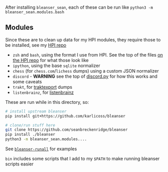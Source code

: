 After installing `bleanser_sean`, each of these can be run like `python3 -m bleanser_sean.modules.bash`

## Modules

Since these are to clean up data for my HPI modules, they require those to be installed, see my [HPI repo](https://github.com/seanbreckenridge/HPI#install)

- `zsh` and `bash`, using the format I use from HPI. See the top of the files [on the HPI repo](https://github.com/seanbreckenridge/HPI) for what those look like
- `ipython`, using the base `sqlite` normalizer
- `chess` (for `chess.com`/`lichess` dumps) using a custom JSON normalizer
- `discord` - **WARNING** see the top of [discord.py](src/bleanser_sean/modules/discord.py) for how this works and some caveats
- `trakt`, for [traktexport](https://github.com/seanbreckenridge/traktexport) dumps
- `listenbrainz`, for [listenbrainz](https://github.com/seanbreckenridge/listenbrainz_export)

These are run while in this directory, so:

```bash
# install upstream bleanser
pip install git+https://github.com/karlicoss/bleanser

# clone/run stuff here
git clone https://github.com/seanbreckenridge/bleanser
pip install ./bleanser
python3 -m bleanser_sean.modules....
```

See [`bleanser-runall`](./bin/bleanser-runall) for examples

`bin` includes some scripts that I add to my `$PATH` to make running bleanser scripts easier
